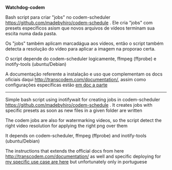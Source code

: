 **Watchdog-codem**

Bash script para criar "jobs" no codem-scheduler https://github.com/madebyhiro/codem-schedule . Ele cria "jobs" com presets específicos asism que novos arquivos de vídeos terminam sua escita numa dada pasta.

Os "jobs" também aplicam marcadágua aos vídeos, então o script também detecta a resolução do vídeo para aplicar a imagem na proporao certa.

O script depende do codem-scheduler logicamente,  ffmpeg (ffprobe) e inotify-tools (ubuntu/Debian)

A documentação referente a instalação e uso que complementam os docs oficiais daqui http://transcodem.com/documentation/, assim como configurações específicas estão  [em doc a parte](https://github.com/deedos/watchdog-codem/Docs.md)


* * *


Simple bash script using inotifywait for creating jobs in codem-scheduler https://github.com/madebyhiro/codem-schedule . It creates jobs with specific presets as soon as  new files in a given folder are written

The codem jobs are also for watermarking videos, so the script detect the right video resolution for applying the right png over them

It depends on codem-scheduler, ffmpeg (ffprobe) and inotify-tools (ubuntu/Debian)

The instructions that extends the official docs from here http://transcodem.com/documentation/ as well and specific deploying for [my specific use case are here](https://github.com/deedos/watchdog-codem/Docs.md) but unfortunately only in portuguese
